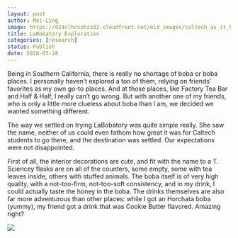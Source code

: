```yaml
---
layout: post
author: Mei-Ling
image: https://d24slhcvzhzz82.cloudfront.net/old_images/caltech_as_it_happens/6a0105349b8251970b0224e038dfad200d.jpg
title: LaBobatory Exploration
categories: [research]
status: Publish
date: 2018-05-28
---
```



Being in Southern California, there is really no shortage of boba or boba places. I personally haven’t explored a ton of them, relying on friends’ favorites as my own go-to places. And at those places, like Factory Tea Bar and Half &amp; Half, I really can’t go wrong. But with another one of my friends, who is only a little more clueless about boba than I am, we decided we wanted something different.

The way we settled on trying LaBobatory was quite simple really. She saw the name, neither of us could even fathom how great it was for Caltech students to go there, and the destination was settled. Our expectations were not disappointed.

First of all, the interior decorations are cute, and fit with the name to a T. Sciencey flasks are on all of the counters, some empty, some with tea leaves inside, others with stuffed animals. The boba itself is of very high quality, with a not-too-firm, not-too-soft consistency, and in my drink, I could actually taste the honey in the boba. The drinks themselves are also far more adventurous than other places: while I got an Horchata boba (yummy), my friend got a drink that was Cookie Butter flavored. Amazing right?

![](https://d24slhcvzhzz82.cloudfront.net/old_images/caltech_as_it_happens/6a0105349b8251970b0224e038dfb6200d.jpg)

